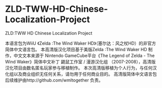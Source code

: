 # ZLD-TWW-HD-Chinese-Localization-Project

ZLD:TWW HD Chinese Localization Project

本语言包为WiiU 《Zelda :The Wind Waker HD》（塞尔达：风之杖HD）的非官方简体中文语言包。
本高清版汉化项目基于美版Zelda :The Wind Waker HD 制作，中文文本来源于 Nintendo GameCube平台《The Legend of Zelda - The Wind Waker》简体中文补丁 鼯鼠工作室 / 漫游汉化组 （2007-2008），高清版汉化项目由数名匿名玩家参与移植制作。
本次高清版移植为个人行为，与任何汉化组以及商业组织无任何关系，请勿用于任何商业目的。
高清版简体中文语言包后续维护由http://github.com/wmltogether 负责。
